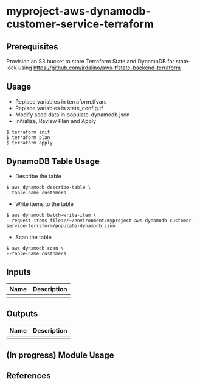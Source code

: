 # myproject-aws-dynamodb-customer-service-terraform

## Prerequisites
Provision an S3 bucket to store Terraform State and DynamoDB for state-lock
using https://github.com/jrdalino/aws-tfstate-backend-terraform

## Usage
- Replace variables in terraform.tfvars
- Replace variables in state_config.tf
- Modify seed data in populate-dynamodb.json
- Initialize, Review Plan and Apply
```
$ terraform init
$ terraform plan
$ terraform apply
```

## DynamoDB Table Usage
- Describe the table
```
$ aws dynamodb describe-table \
--table-name customers
```

- Write items to the table
```
$ aws dynamodb batch-write-item \
--request-items file://~/environment/myproject-aws-dynamodb-customer-service-terraform/populate-dynamodb.json
```

- Scan the table
```
$ aws dynamodb scan \
--table-name customers
```

## Inputs
| Name | Description |
|------|-------------|
| | |

## Outputs
| Name | Description |
|------|-------------|
| | |

## (In progress) Module Usage

## References